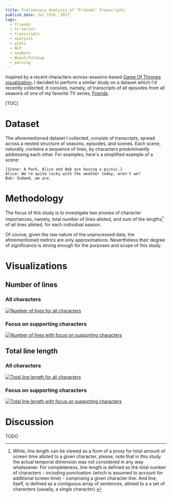 ```yaml
---
title: Preliminary Analysis of "Friends" Transcripts
publish_date: Jul 15th, 2017
tags:
  - friends
  - tv-series
  - transcripts
  - analysis
  - plots
  - NLP
  - seaborn
  - BeautifulSoup
  - parsing
---
```


Inspired by a recent characters-across-seasons-based
[Game Of Thrones visualization][got_vis_reddit], I decided to perform a similar
study on a dataset which I'd recently collected. It consists, namely, of
transcripts of all episodes from all seasons of one of my favorite TV series,
[Friends][friends_wiki].

[TOC]

# Dataset
The aforementioned dataset I collected, consists of transcripts, spread across
a nested structure of seasons, episodes, and scenes. Each scene, naturally,
contains a sequence of lines, by characters predominantly addressing each
other. For examples, here's a simplified example of a scene:
```
[Scene: A Park, Alice and Bob are having a picnic.]
Alice: We're quite lucky with the weather today, aren't we?
Bob: Indeed, we are.
```

# Methodology
The focus of this study is to investigate two proxies of character importances,
namely, total number of lines alloted, and sum of the lengths[^line_length] of
all lines alloted, for each individual season.

[^line_length]: While, line length can be viewed as a form of a proxy for total
amount of screen time alloted to a given character, please, note that in this
study the actual temporal dimension was not considered in any way whatsoever.
For completeness, line length is defined as the total number of characters -
including punctuation (which is assumed to account for additional screen time) -
comprising a given character line. And line, itself, is defined as a contiguous
array of sentences, alloted to a a set of characters (usually, a single
character).

Of course, given the raw nature of the unprocessed data, the aforementioned metrics
are only approximations. Nevertheless their degree of significance is strong enough
for the purposes and scope of this study.

# Visualizations
## Number of lines
### All characters
[![Number of lines for all characters](https://hristog.github.io/uploads/Friends_num_lines_all_120x206.png)](https://hristog.github.io/uploads/Friends_num_lines_all.png)

### Focus on supporting characters
[![Number of lines with focus on supporting characters](https://hristog.github.io/uploads/Friends_num_lines_supp_120x206.png)](https://hristog.github.io/uploads/Friends_num_lines_supp.png)

## Total line length
### All characters
[![Total line length for all characters](https://hristog.github.io/uploads/Friends_num_lines_all_120x206.png)](https://hristog.github.io/uploads/Friends_num_lines_all.png)

### Focus on supporting characters
[![Total line length with focus on supporting characters](https://hristog.github.io/uploads/Friends_line_length_supp_120x206.png)](https://hristog.github.io/uploads/Friends_line_length_supp.png)

# Discussion
TODO

[friends_wiki]: https://en.wikipedia.org/wiki/Friends
[got_vis_reddit]: https://www.reddit.com/r/dataisbeautiful/comments/6n150e/oc_screen_time_of_got_characters_fixed/
[ja_bp_marriage]: https://en.wikipedia.org/wiki/Jennifer_Aniston#Relationships
[matthew_perry]: https://en.wikipedia.org/wiki/Matthew_Perry#Personal_life